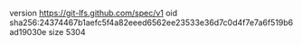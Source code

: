 version https://git-lfs.github.com/spec/v1
oid sha256:24374467b1aefc5f4a82eeed6562ee23533e36d7c0d4f7e7a6f519b6ad19030e
size 5304
